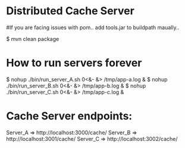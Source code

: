 Distributed Cache Server
========================
#If you are facing issues with pom.. add tools.jar to buildpath maually..

$ mvn clean package

# How to run servers forever
$ nohup ./bin/run_server_A.sh 0<&- &> /tmp/app-a.log &
$ nohup ./bin/run_server_B.sh 0<&- &> /tmp/app-b.log &
$ nohup ./bin/run_server_C.sh 0<&- &> /tmp/app-c.log &

# Cache Server endpoints: 
Server_A => http://localhost:3000/cache/
Server_B => http://localhost:3001/cache/
Server_C => http://localhost:3002/cache/


